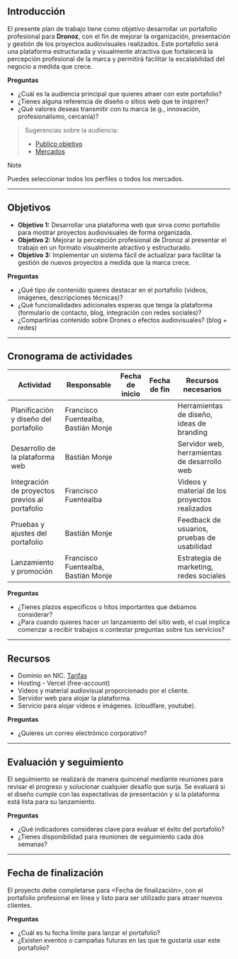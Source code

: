 ## Introducción

El presente plan de trabajo tiene como objetivo desarrollar un portafolio profesional para **Dronoz**, con el fin de mejorar la organización, presentación y gestión de los proyectos audiovisuales realizados. Este portafolio será una plataforma estructurada y visualmente atractiva que fortalecerá la percepción profesional de la marca y permitirá facilitar la escalabilidad del negocio a medida que crece.

**Preguntas**

- ¿Cuál es la audiencia principal que quieres atraer con este portafolio?
- ¿Tienes alguna referencia de diseño o sitios web que te inspiren?
- ¿Qué valores deseas transmitir con tu marca (e.g., innovación, profesionalismo, cercanía)?

> Sugerencias sobre la audiencia:
>
> - [Publico objetivo](./perfiles/publico-objetivo.md)
> - [Mercados](./mercados.md)

> [!NOTE]
> Puedes seleccionar todos los perfiles o todos los mercados.

---

## Objetivos

- **Objetivo 1:** Desarrollar una plataforma web que sirva como portafolio para mostrar proyectos audiovisuales de forma organizada.
- **Objetivo 2:** Mejorar la percepción profesional de Dronoz al presentar el trabajo en un formato visualmente atractivo y estructurado.
- **Objetivo 3:** Implementar un sistema fácil de actualizar para facilitar la gestión de nuevos proyectos a medida que la marca crece.

**Preguntas**

- ¿Qué tipo de contenido quieres destacar en el portafolio (videos, imágenes, descripciones técnicas)?
- ¿Qué funcionalidades adicionales esperas que tenga la plataforma (formulario de contacto, blog, integración con redes sociales)?
- ¿Compartirías contenido sobre Drones o efectos audiovisuales? (blog + redes)

---

## Cronograma de actividades

| Actividad                                      | Responsable                         | Fecha de inicio | Fecha de fin | Recursos necesarios                           |
| ---------------------------------------------- | ----------------------------------- | --------------- | ------------ | --------------------------------------------- |
| Planificación y diseño del portafolio          | Francisco Fuentealba, Bastián Monje |                 |              | Herramientas de diseño, ideas de branding     |
| Desarrollo de la plataforma web                | Bastián Monje                       |                 |              | Servidor web, herramientas de desarrollo web  |
| Integración de proyectos previos al portafolio | Francisco Fuentealba                |                 |              | Videos y material de los proyectos realizados |
| Pruebas y ajustes del portafolio               | Bastián Monje                       |                 |              | Feedback de usuarios, pruebas de usabilidad   |
| Lanzamiento y promoción                        | Francisco Fuentealba, Bastián Monje |                 |              | Estrategia de marketing, redes sociales       |

**Preguntas**

- ¿Tienes plazos específicos o hitos importantes que debamos considerar?
- ¿Para cuando quieres hacer un lanzamiento del sitio web, el cual implica comenzar a recibir trabajos o contestar preguntas sobre tus servicios?

---

## Recursos

- Dominio en NIC. [Tarifas](https://www.nic.cl/dominios/tarifas.html)
- Hosting - Vercel (free-account)
- Videos y material audiovisual proporcionado por el cliente.
- Servidor web para alojar la plataforma.
- Servicio para alojar vídeos e imágenes. (cloudfare, youtube).

**Preguntas**

- ¿Quieres un correo electrónico corporativo?

---

## Evaluación y seguimiento

El seguimiento se realizará de manera quincenal mediante reuniones para revisar el progreso y solucionar cualquier desafío que surja. Se evaluará si el diseño cumple con las expectativas de presentación y si la plataforma está lista para su lanzamiento.

**Preguntas**

- ¿Qué indicadores consideras clave para evaluar el éxito del portafolio?
- ¿Tienes disponibilidad para reuniones de seguimiento cada dos semanas?

---

## Fecha de finalización

El proyecto debe completarse para <Fecha de finalización>, con el portafolio profesional en línea y listo para ser utilizado para atraer nuevos clientes.

**Preguntas**

- ¿Cuál es tu fecha límite para lanzar el portafolio?
- ¿Existen eventos o campañas futuras en las que te gustaría usar este portafolio?
